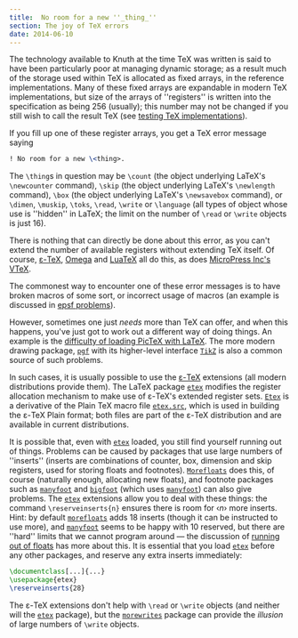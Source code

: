 ```yaml
---
title:  No room for a new ''_thing_''
section: The joy of TeX errors
date: 2014-06-10
---
```


The technology available to Knuth at the time TeX was written is
said to have been particularly poor at managing dynamic storage; as a
result much of the storage used within TeX is allocated as fixed
arrays, in the reference implementations.  Many of these fixed arrays
are expandable in modern TeX implementations, but size of the
arrays of ''registers'' is written into the specification as being 256
(usually); this number may not be changed if you still wish to call
the result TeX
(see [testing TeX implementations](FAQ-triptrap.md)).

If you fill up one of these register arrays, you get a TeX error
message saying
```latex
! No room for a new \<thing>.
```
The `\thing`s in question may be `\count` (the object underlying
LaTeX's `\newcounter` command), `\skip` (the object underlying
LaTeX's `\newlength` command), `\box` (the object underlying
LaTeX's `\newsavebox` command), or `\dimen`, `\muskip`,
`\toks`, `\read`, `\write` or `\language` (all types of object
whose use is ''hidden'' in LaTeX; the limit on the number of
`\read` or `\write` objects is just 16).

There is nothing that can directly be done about this error, as you can't
extend the number of available registers without extending TeX
itself.
  Of course, [&epsilon;-TeX](FAQ-etex.md), [Omega](FAQ-omegaleph.md) and
  [LuaTeX](FAQ-luatex.md)
all do this, as does [MicroPress Inc's VTeX](FAQ-commercial.md).

The commonest way to encounter one of these error messages is to have
broken macros of some sort, or incorrect usage of macros (an example
is discussed in [epsf problems](FAQ-epsf.md)).

However, sometimes one just _needs_ more than TeX can offer,
and when this happens, you've just got to work out a different way of
doing things.  An example is the 
[difficulty of loading PicTeX with LaTeX](FAQ-usepictex.md).
The more modern drawing package, [`pgf`](https://ctan.org/pkg/pgf) with its higher-level
interface [`TikZ`](https://ctan.org/pkg/TikZ) is also a common source of such problems.

In such cases, it is usually possible to use the
[&epsilon;-TeX](FAQ-etex.md) extensions (all modern distributions provide
them).  The LaTeX package [`etex`](https://ctan.org/pkg/etex) modifies the register allocation
mechanism to make use of &epsilon;-TeX's extended register sets.
[`Etex`](https://ctan.org/pkg/Etex) is a
derivative of the Plain TeX macro file [`etex.src`](https://ctan.org/pkg/etex-pkg), which is
used in building the &epsilon;-TeX Plain format; both files are part of the
&epsilon;-TeX distribution and are available in current distributions.

It is possible that, even with [`etex`](https://ctan.org/pkg/etex) loaded, you still find
yourself running out of things.  Problems can be caused by packages
that use large numbers of ''inserts'' (inserts are combinations of
counter, box, dimension and skip registers, used for storing floats
and footnotes).  [`Morefloats`](https://ctan.org/pkg/Morefloats) does this, of course (naturally enough,
allocating new floats), and footnote packages such as
[`manyfoot`](https://ctan.org/pkg/manyfoot) and [`bigfoot`](https://ctan.org/pkg/bigfoot) (which uses [`manyfoot`](https://ctan.org/pkg/manyfoot))
can also give problems.  The [`etex`](https://ctan.org/pkg/etex) extensions allow you to deal with
these things: the command `\reserveinserts{n}` ensures there
is room for &lsaquo;_n_&rsaquo; more inserts.  Hint: by default
[`morefloats`](https://ctan.org/pkg/morefloats) adds 18 inserts (though it can be instructed to
use more), and [`manyfoot`](https://ctan.org/pkg/manyfoot) seems to be happy with 10 reserved,
but there are ''hard'' limits that we cannot program around&nbsp;&mdash; the
discussion of [running out of floats](FAQ-tmupfl.md) has more about this.
It is essential that you load [`etex`](https://ctan.org/pkg/etex) before any other
packages, and reserve any extra inserts immediately:
```latex
\documentclass[...]{...}
\usepackage{etex}
\reserveinserts{28}
```

The &epsilon;-TeX extensions don't help with `\read` or `\write`
objects (and neither will the [`etex`](https://ctan.org/pkg/etex) package), but the
[`morewrites`](https://ctan.org/pkg/morewrites) package can provide the _illusion_ of large
numbers of `\write` objects.

